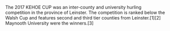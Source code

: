 The 2017 KEHOE CUP was an inter-county and university hurling competition in the province of Leinster. The competition is ranked below the Walsh Cup and features second and third tier counties from Leinster.[1][2] Maynooth University were the winners.[3]
